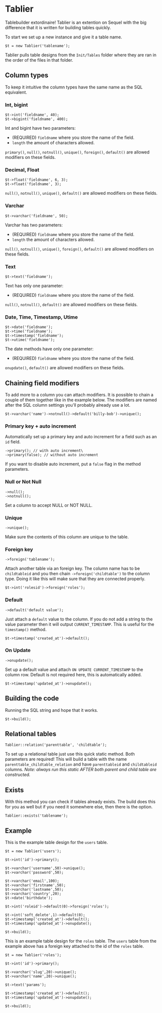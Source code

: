 # Tablier
Tablebuilder extordinaire! Tablier is an extention on Sequel with the big difference that it is written for building tables quickly.

To start we set up a new instance and give it a table name.
```
$t = new Tablier('tablename');
```
Tablier pulls table designs from the `Init/Tables` folder where they are ran in the order of the files in that folder.

## Column types

To keep it intuitive the column types have the same name as the SQL equivalent.

### Int, bigint

```
$t->int('fieldname', 40);
$t->bigint('fieldname', 400);
```
Int and bigint have two parameters:
- (REQUIRED) `fieldname` where you store the name of the field.
- `length` the amount of characters allowed.

`primary()`, `null()`, `notnull()`, `unique()`, `foreign()`, `default()` are allowed modifiers on these fields.

### Decimal, Float

```
$t->float('fieldname', 6, 3);
$t->float('fieldname', 3);
```

`null()`, `notnull()`, `unique()`, `default()` are allowed modifiers on these fields.

### Varchar

```
$t->varchar('fieldname', 50);
```

Varchar has two parameters:
- (REQUIRED) `fieldname` where you store the name of the field.
- `length` the amount of characters allowed.

`null()`, `notnull()`, `unique()`, `foreign()`, `default()` are allowed modifiers on these fields.


### Text

```
$t->text('fieldname');
```
Text has only one parameter:
- (REQUIRED) `fieldname` where you store the name of the field.

`null()`, `notnull()`, `default()` are allowed modifiers on these fields.

### Date, Time, Timestamp, Utime

```
$t->date('fieldname');
$t->time('fieldname');
$t->timestamp('fieldname');
$t->utime('fieldname');
```

The date methods have only one parameter:
- (REQUIRED) `fieldname` where you store the name of the field.

`onupdate()`, `default()` are allowed modifiers on these fields.

## Chaining field modifiers

To add more to a column you can attach modifiers. It is possible to chain a couple of them together like in the example below. The modifiers are named after the SQL column settings you'll probably already use a lot.

```
$t->varchar('name')->notnull()->default('billy-bob')->unique();
```

### Primary key + auto increment

Automatically set up a primary key and auto increment for a field such as an `id` field.
```
->primary(); // with auto increment\
->primary(false); // without auto increment
```

If you want to disable auto increment, put a `false` flag in the method parameters.

### Null or Not Null

```
->null();
->notnull();
```
Set a column to accept NULL or NOT NULL.

### Unique

```
->unique();
```
Make sure the contents of this column are unique to the table.

### Foreign key

```
->foreign('tablename');
```

Attach another table via an foreign key. The column name has to be `childtableid` and you then chain `->foreign('childtable')` to the column type. Doing it like this will make sure that they are connected properly.

```
$t->int('rolesid')->foreign('roles');
```


### Default

```
->default('default value');
```

Just attach a `default` value to the column. If you do not add a string to the value parameter then it will output `CURRENT_TIMESTAMP`. This is useful for the `timestamp()` method.

```
$t->timestamp('created_at')->default();
```

### On Update

```
->onupdate();
```

Set up a default value and attach `ON UPDATE CURRENT_TIMESTAMP` to the column row. Default is not required here, this is automatically added.

```
$t->timestamp('updated_at')->onupdate();
```


## Building the code

Running the SQL string and hope that it works. 

```
$t->build();
```

## Relational tables

```
Tablier::relation('parenttable', 'childtable');
```

To set up a relational table just use this quick static method. Both parameters are required! This will build a table with the name `parenttable_childtable_relation` and have `parenttableid` and `childtableid` columns. _Note: always run this static AFTER both parent and child table are constructed._


## Exists

With this method you can check if tables already exists. The build does this for you as well but if you need it somewhere else, then there is the option.

```
Tablier::exists('tablename');
```
## Example

This is the example table design for the `users` table.
```
$t = new Tablier('users');

$t->int('id')->primary();

$t->varchar('username',50)->unique();
$t->varchar('password',50);

$t->varchar('email',100);
$t->varchar('firstname',50);
$t->varchar('lastname',50);
$t->varchar('country',20);
$t->date('birthdate');

$t->int('roleid')->default(0)->foreign('roles');

$t->int('soft_delete',1)->default(0);
$t->timestamp('created_at')->default();
$t->timestamp('updated_at')->onupdate();

$t->build();
```

This is an example table design for the `roles` table. The `users` table from the example above has a foreign key attached to the id of the `roles` table.
```
$t = new Tablier('roles');

$t->int('id')->primary();

$t->varchar('slug',20)->unique();
$t->varchar('name',20)->unique();

$t->text('params');

$t->timestamp('created_at')->default();
$t->timestamp('updated_at')->onupdate();

$t->build();
```